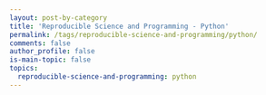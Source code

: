 ```yaml
---
layout: post-by-category
title: 'Reproducible Science and Programming - Python'
permalink: /tags/reproducible-science-and-programming/python/
comments: false
author_profile: false
is-main-topic: false
topics:
  reproducible-science-and-programming: python
---
```

